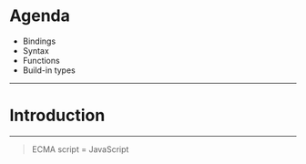 # Agenda

* Bindings
* Syntax
* Functions
* Build-in types

---

# Introduction

---

> ECMA script = JavaScript

